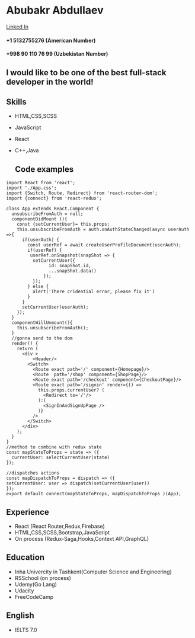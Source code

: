 
# Abubakr Abdullaev

[Linked In](https://www.linkedin.com/in/abubakr-abdi-abdullaev-358557150/)
#### +1 5132755276 (American Number)
#### +998 90 110 76 99 (Uzbekistan Number)

## I would like to be one of the best full-stack developer in the world! 

## Skills
+ HTML,CSS,SCSS
+ JavaScript
+ React
+ C++,Java


  ## Code examples

```React
import React from 'react';
import './App.css';
import {Switch, Route, Redirect} from 'react-router-dom';
import {connect} from 'react-redux';

class App extends React.Component {
  unsubscribeFromAuth = null;
  componentDidMount (){ 
    const {setCurrentUser}= this.props;
    this.unsubscribeFromAuth = auth.onAuthStateChanged(async userAuth =>{
      if(userAuth) {
        const userRef = await createUserProfileDocument(userAuth);
        if(userRef) {
         userRef.onSnapshot(snapShot => {
          setCurrentUser({
                id: snapShot.id,
                ...snapShot.data()
              });
          });
        } else {
          alert('There cridential error, please fix it')
        }
      }
      setCurrentUser(userAuth);
    });  
  }
  componentWillUnmount(){
    this.unsubscribeFromAuth();
  }
  //gonna send to the dom 
  render() { 
    return (
      <div >
          <Header/>
        <Switch>
          <Route exact path='/' component={Homepage}/>
          <Route  path='/shop' component={ShopPage}/>  
          <Route exact path='/checkout' component={CheckoutPage}/>  
          <Route exact path='/signin' render={() => 
            this.props.currentUser? (
              <Redirect to='/'/>
            ):(
              <SignInAndSignUpPage />
            )} 
          />
        </Switch>
      </div>
    );
  }
}
//method to combine with redux state
const mapStateToProps = state => ({
  currentUser: selectCurrentUser(state)
});
 
//dispatches actions
const mapDispatchToProps = dispatch => ({
setCurrentUser: user => dispatch(setCurrentUser(user))
});
export default connect(mapStateToProps, mapDispatchToProps )(App);
```

## Experience 
+ React (React Router,Redux,Firebase)
+ HTML,CSS,SCSS,Bootstrap,JavaScript
+ On process (Redux-Saga,Hooks,Context API,GraphQL)

## Education

 + Inha Univercity in Tashkent(Computer Science and Engineering)
+ RSSchool (on process)
+ Udemy(Go Lang)
 + Udacity
 + FreeCodeCamp
 
 ## English 
 +    IELTS 7.0
 

